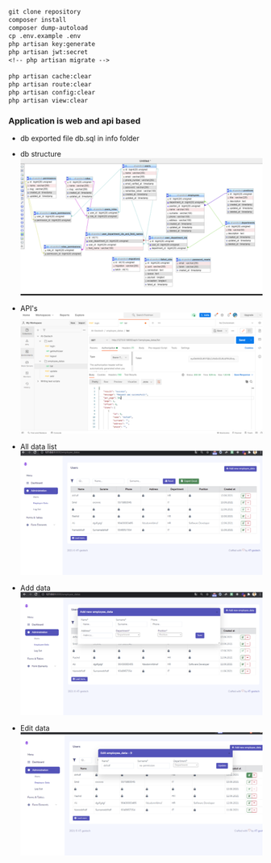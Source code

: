 ```
git clone repository
composer install
composer dump-autoload
cp .env.example .env
php artisan key:generate
php artisan jwt:secret
<!-- php artisan migrate -->

php artisan cache:clear
php artisan route:clear
php artisan config:clear
php artisan view:clear
```

### Application is web and api based

- db exported file db.sql in info folder
* db structure
  ![Db Structure](./info/db_structure.png)

* API's
  ![API](./info/api.png)

* All data list
  ![API](./info/employee_data.png)

* Add data 
  ![API](./info/add_employee_data.png)

* Edit data 
  ![API](./info/edit_employee_data.png)